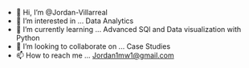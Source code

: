 - 👋 Hi, I’m @Jordan-Villarreal
- 👀 I’m interested in ... Data Analytics
- 🌱 I’m currently learning ... Advanced SQl and Data visualization with Python
- 💞️ I’m looking to collaborate on ... Case Studies
- 📫 How to reach me ... Jordan1mw1@gmail.com

<!---
Jordan-Villarreal/Jordan-Villarreal is a ✨ special ✨ repository because its `README.md` (this file) appears on your GitHub profile.
You can click the Preview link to take a look at your changes.
--->
